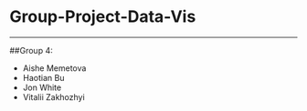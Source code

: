 # Group-Project-Data-Vis
___________________________
##Group 4: 
* Aishe Memetova
* Haotian Bu 
* Jon White
* Vitalii Zakhozhyi
